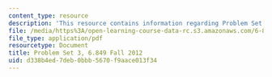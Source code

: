 ```yaml
---
content_type: resource
description: 'This resource contains information regarding Problem Set 3. '
file: /media/https%3A/open-learning-course-data-rc.s3.amazonaws.com/6-849-geometric-folding-algorithms-linkages-origami-polyhedra-fall-2012/d338b4ed7deb0bbb5670f9aace013f34_MIT6_849F12_ps3.pdf
file_type: application/pdf
resourcetype: Document
title: Problem Set 3, 6.849 Fall 2012
uid: d338b4ed-7deb-0bbb-5670-f9aace013f34
---
```

